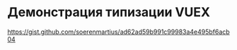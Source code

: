 # Демонстрация типизации VUEX

https://gist.github.com/soerenmartius/ad62ad59b991c99983a4e495bf6acb04

